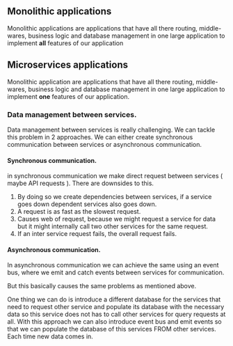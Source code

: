 
## Monolithic applications
Monolithic applications are applications that have all there routing, middle-wares, business logic and database management in one large application to implement **all** features of our application

## Microservices applications
Monolithic application are applications that have all there routing, middle-wares, business logic and database management in one large application to implement **one** features of our application.  

### Data management between services.
Data management between services is really challenging. We can tackle this problem in 2 approaches. We can either create synchronous communication between services or asynchronous communication.

#### Synchronous communication.  
in synchronous communication we make direct request between services ( maybe API requests ). There are downsides to this.  

1. By doing so we create dependencies between services, if a service goes down dependent services also goes down. 
2. A request is as fast as the slowest request.
3. Causes web of request, because we might request a service for data but it might internally call two other services for the same request.
4. If an inter service request fails, the overall request fails.
#### Asynchronous communication.
In asynchronous communication we can achieve the same using an event bus, where we emit and catch events between services for communication.

But this basically causes the same problems as mentioned above.

One thing we can do is introduce a different database for the services that need to request other service and populate its database with the necessary data so this service does not has to call other services for query requests at all. With this approach we can also introduce event bus and emit events so that we can populate the database of this services FROM other services. Each time new data comes in.

